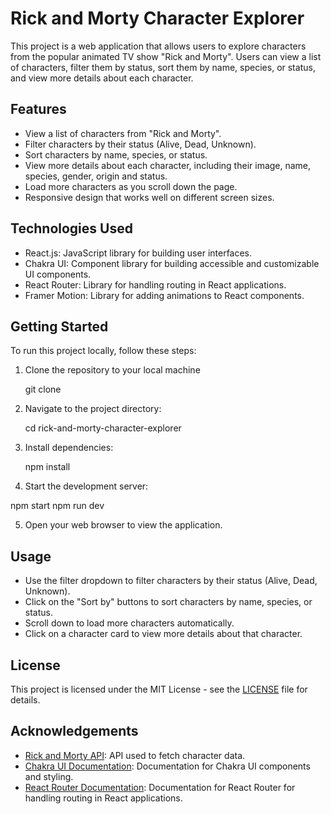 # Rick and Morty Character Explorer

This project is a web application that allows users to explore characters from the popular animated TV show "Rick and Morty". Users can view a list of characters, filter them by status, sort them by name, species, or status, and view more details about each character.

## Features

- View a list of characters from "Rick and Morty".
- Filter characters by their status (Alive, Dead, Unknown).
- Sort characters by name, species, or status.
- View more details about each character, including their image, name, species, gender, origin and status.
- Load more characters as you scroll down the page.
- Responsive design that works well on different screen sizes.

## Technologies Used

- React.js: JavaScript library for building user interfaces.
- Chakra UI: Component library for building accessible and customizable UI components.
- React Router: Library for handling routing in React applications.
- Framer Motion: Library for adding animations to React components.

## Getting Started

To run this project locally, follow these steps:

1. Clone the repository to your local machine
    
    git clone <repository-url>

2. Navigate to the project directory:

    cd rick-and-morty-character-explorer

3. Install dependencies:
   
   npm install

4. Start the development server:

  npm start 
  npm run dev

5. Open your web browser to view the application.

## Usage

- Use the filter dropdown to filter characters by their status (Alive, Dead, Unknown).
- Click on the "Sort by" buttons to sort characters by name, species, or status.
- Scroll down to load more characters automatically.
- Click on a character card to view more details about that character.


## License

This project is licensed under the MIT License - see the [LICENSE](LICENSE) file for details.

## Acknowledgements

- [Rick and Morty API](https://rickandmortyapi.com/documentation): API used to fetch character data.
- [Chakra UI Documentation](https://chakra-ui.com/docs/getting-started): Documentation for Chakra UI components and styling.
- [React Router Documentation](https://reactrouter.com/web/guides/quick-start): Documentation for React Router for handling routing in React applications.
